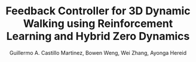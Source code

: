 ---
paperId: 13
author: Guillermo A. Castillo Martinez, Bowen Weng, Wei Zhang, Ayonga Hereid
publicationauthor: Castillo Martinez, G. A. et al.
title: Feedback Controller for 3D Dynamic Walking using Reinforcement Learning and Hybrid Zero Dynamics
pitch: https://slideslive.com/38930526/feedback-controller-for-3d-dynamic-walking-using-reinforcement-learning-and-hybrid-zero-dynamics?ref=folder-55828
poster: Poster_Guillermo_Castillo
alt: --
type: Poster
topic: Reinforcement Learning
subtopic: Applications
link: 
conference: icml
year: 2020
tags: icml-2020
location: Virtual
---